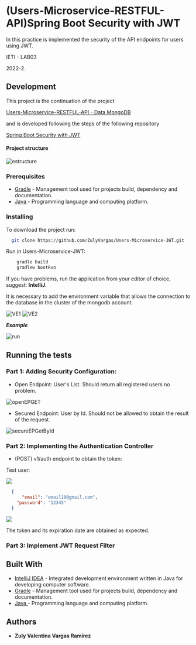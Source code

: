 # (Users-Microservice-RESTFUL-API)Spring Boot Security with JWT


In this practice is implemented the security of the API endpoints for users using JWT.

IETI - LAB03

2022-2.


## Development

This project is the continuation of the project 

[ Users-Microservice-RESTFUL-API - Data MongoDB ](https://github.com/ZulyVargas/Users-Microservice-RESTFUL-API-MongoDB.git) 


and is developed following the steps of the following repository

[ Spring Boot Security with JWT ](https://github.com/CAPJackie/spring-boot-jwt) 

#### Project structure

![estructure](img/estructure.png)

### Prerequisites


* [Gradle](https://gradle.org) - Management tool used for projects build, dependency and documentation. 
* [Java ](https://www.oracle.com/co/java/technologies/javase/javase-jdk8-downloads.html)     - Programming language and computing platform.


### Installing

To download the project run:

  ```bash
    git clone https://github.com/ZulyVargas/Users-Microservice-JWT.git
  ```

Run in Users-Microservice-JWT:

```bash
    gradle build
    gradlew bootRun
```
If you have problems, run the application from your editor of choice, suggest: **IntelliJ**.

It is necessary to add the environment variable that allows the connection to the database in the cluster of the mongodb account.

![VE1](/img/environmentVariable-1.png)
![VE2](/img/environmentVariable-2.png) 

***Example***

![run](img/run.png)


## Running the tests

### Part 1: Adding Security Configuration:

+ Open Endpoint: User's List. Should return all registered users no problem.

![openEPGET](/img/openEPGet.png)

+ Secured Endpoint: User by Id. Should not be allowed to obtain the result of the request. 

![secureEPGetById](/img/secureEPGetById.png)

### Part 2: Implementing the Authentication Controller

+ (POST) v1/auth endpoint to obtain the token:

Test user:

  ![](/img/userTestP2.png)

  ```JSON
	{
		"email": "email10@gmail.com",
	  "password": "12345"
	}
  ```

  ![](/img/P2OK.png)

  The token and its expiration date are obtained as expected.

### Part 3: Implement JWT Request Filter


## Built With

* [IntelliJ IDEA](https://www.jetbrains.com/help/idea/discover-intellij-idea.html) - Integrated development environment written in Java for developing computer software.
* [Gradle](https://gradle.org) - Management tool used for projects build, dependency and documentation.
* [Java ](https://www.oracle.com/co/java/technologies/javase/javase-jdk8-downloads.html)     - Programming language and computing platform.

## Authors

* **Zuly Valentina Vargas Ramírez** 